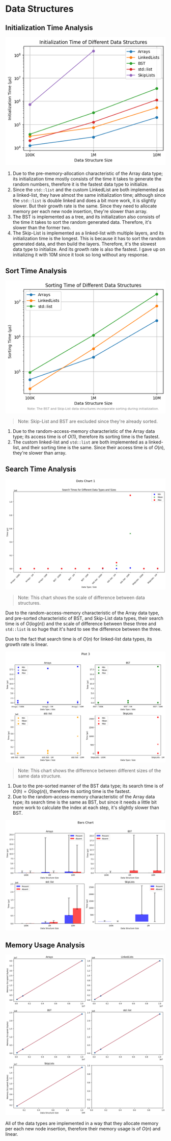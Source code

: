 # Data Structures

## Initialization Time Analysis

![Alt text](plots/init-time.png)

1. Due to the pre-memory-allocation characteristic of the Array data type; its initialization time mostly consists of the time it takes to generate the random numbers, therefore it is the fastest data type to initialize.
2. Since the `std::list` and the custom LinkedList are both implemented as a linked-list, they have almost the same initialization time; although since the `std::list` is double linked and does a bit more work, it is slightly slower. But their growth rate is the same. Since they need to allocate memory per each new node insertion, they're slower than array.
3. The BST is implemented as a tree, and its initialization also consists of the time it takes to sort the random generated data. Therefore, it's slower than the former two.
4. The Skip-List is implemented as a linked-list with multiple layers, and its initialization time is the longest. This is because it has to sort the random generated data, and then build the layers. Therefore, it's the slowest data type to initialize. And its growth rate is also the fastest. I gave up on initializing it with 10M since it took so long without any response.

<div style="page-break-after: always;"></div>

## Sort Time Analysis

![Alt text](<plots/sort-time.png>)

> Note: Skip-List and BST are excluded since they're already sorted.

1. Due to the random-access-memory characteristic of the Array data type; its access time is of $O(1)$, therefore its sorting time is the fastest.
2. The custom linked-list and `std::list` are both implemented as a linked-list, and their sorting time is the same. Since their access time is of $O(n)$, they're slower than array.

<div style="page-break-after: always;"></div>

## Search Time Analysis

![Alt text](plots/search-time-dots-1.png)

> Note: This chart shows the scale of difference between data structures.

Due to the random-access-memory characteristic of the Array data type, and pre-sorted characteristic of BST, and Skip-List data types, their search time is of $O(log(n))$ and the scale of difference between these three and `std::list` is so huge that it's hard to see the difference between the three.

Due to the fact that search time is of $O(n)$ for linked-list data types, its growth rate is linear.

![Alt text](plots/search-time-dots-2.png)

> Note: This chart shows the difference between different sizes of the same data structure.

1. Due to the pre-sorted manner of the BST data type; its search time is of $O(h) = O(log(n))$, therefore its sorting time is the fastest.
2. Due to the random-access-memory characteristic of the Array data type; its search time is the same as BST, but since it needs a little bit more work to calculate the index at each step, it's slightly slower than BST.

![Alt text](plots/search-time-bars.png)

<div style="page-break-after: always;"></div>

## Memory Usage Analysis

![Alt text](plots/memory.png)

All of the data types are implemented in a way that they allocate memory per each new node insertion, therefore their memory usage is of $O(n)$ and linear.

